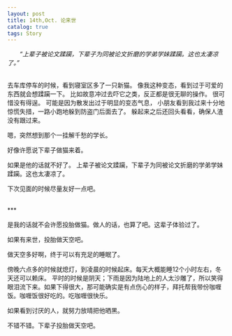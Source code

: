```yaml
---
layout: post
title: 14th,Oct. 论来世
catalog: true  
tags: Story
---
```


&emsp;&emsp;*“上辈子被论文蹂躏，下辈子为同被论文折磨的学弟学妹蹂躏。这也太凄凉了。”*

<br/>
去车库停车的时候，看到寝室区多了一只新猫。
像我这种变态，看到过于可爱的东西就会想蹂躏一下。
比如故意冲过去吓它之类，反正都是很无聊的操作。
很可惜没有得逞。
可能是因为散发出过于明显的变态气息，
小朋友看到我过来十分地惊慌失措，一路小跑地躲到防盗门后面去了。
躲起来之后还回头看看，确保人渣没有跟过来。

嗯，突然想到那个一挂解千愁的学长。

好像许愿说下辈子做猫来着。

如果是他的话就不好了。
上辈子被论文蹂躏，下辈子为同被论文折磨的学弟学妹蹂躏。这也太凄凉了。

下次见面的时候尽量友好一点吧。


<br/>
***

是我的话就不会许愿投胎做猫。做人的话，也算了吧。这辈子体验过了。

如果有来世，投胎做天空吧。

做天空多好啊，终于可以有充足的睡眠了。

傍晚六点多的时候就熄灯，到凌晨的时候起床。每天大概能睡12个小时左右，冬天还可以赖床。
平时的时候是阴天；下雨是因为陆地上的人太沙雕了，所以笑得眼泪流下来。如果下得很大，那可能确实是有点伤心的样子，拜托帮我带份咖喱饭。咖喱饭很好吃的。吃咖喱很快乐。

如果看到讨厌的人，就努力放晴把他晒黑。

不错不错。下辈子投胎做天空吧。

<br/>




